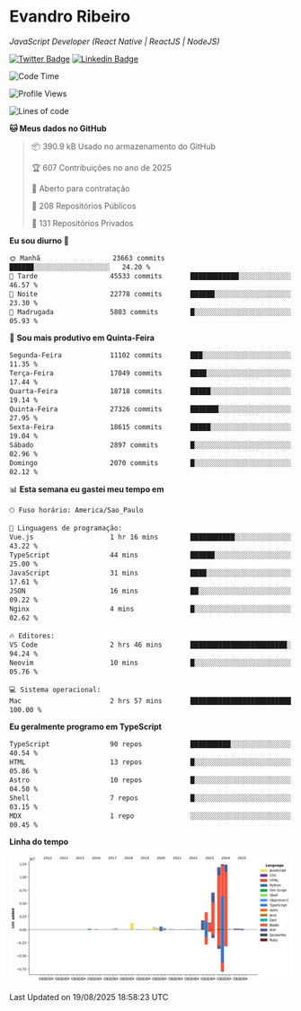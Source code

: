 # Evandro **Ribeiro**

*JavaScript Developer (React Native | ReactJS | NodeJS)*

[![Twitter Badge](https://img.shields.io/badge/-@ribeiroevandro-201B2D?style=flat-square&labelColor=201B2D&logo=twitter&logoColor=white&link=https://twitter.com/ribeiroevandro)](https://twitter.com/ribeiroevandro) 
[![Linkedin Badge](https://img.shields.io/badge/-Evandro%20Ribeiro-201B2D?style=flat-square&logo=Linkedin&logoColor=white&link=https://www.linkedin.com/in/ribeiroevandro)](https://www.linkedin.com/in/ribeiroevandro) 


<!--START_SECTION:waka-->
![Code Time](http://img.shields.io/badge/Code%20Time-4%2C616%20hrs%2042%20mins-blue)

![Profile Views](http://img.shields.io/badge/Visualizac%C3%B5es%20do%20perfil-0-blue)

![Lines of code](https://img.shields.io/badge/Desde%20o%20Hello%20World%20eu%20escrevi-53.7%20million%20linhas%20de%20c%C3%B3digo-blue)

**🐱 Meus dados no GitHub** 

> 📦 390.9 kB Usado no armazenamento do GitHub 
 > 
> 🏆 607 Contribuições no ano de 2025
 > 
> 💼 Aberto para contratação
 > 
> 📜 208 Repositórios Públicos 
 > 
> 🔑 131 Repositórios Privados 
 > 
**Eu sou diurno 🐤** 

```text
🌞 Manhã                  23663 commits       ██████░░░░░░░░░░░░░░░░░░░   24.20 % 
🌆 Tarde                  45533 commits       ████████████░░░░░░░░░░░░░   46.57 % 
🌃 Noite                  22778 commits       ██████░░░░░░░░░░░░░░░░░░░   23.30 % 
🌙 Madrugada              5803 commits        █░░░░░░░░░░░░░░░░░░░░░░░░   05.93 % 
```
📅 **Sou mais produtivo em Quinta-Feira** 

```text
Segunda-Feira            11102 commits       ███░░░░░░░░░░░░░░░░░░░░░░   11.35 % 
Terça-Feira              17049 commits       ████░░░░░░░░░░░░░░░░░░░░░   17.44 % 
Quarta-Feira             18718 commits       █████░░░░░░░░░░░░░░░░░░░░   19.14 % 
Quinta-Feira             27326 commits       ███████░░░░░░░░░░░░░░░░░░   27.95 % 
Sexta-Feira              18615 commits       █████░░░░░░░░░░░░░░░░░░░░   19.04 % 
Sábado                   2897 commits        █░░░░░░░░░░░░░░░░░░░░░░░░   02.96 % 
Domingo                  2070 commits        █░░░░░░░░░░░░░░░░░░░░░░░░   02.12 % 
```


📊 **Esta semana eu gastei meu tempo em** 

```text
🕑︎ Fuso horário: America/Sao_Paulo

💬 Linguagens de programação: 
Vue.js                   1 hr 16 mins        ███████████░░░░░░░░░░░░░░   43.22 % 
TypeScript               44 mins             ██████░░░░░░░░░░░░░░░░░░░   25.00 % 
JavaScript               31 mins             ████░░░░░░░░░░░░░░░░░░░░░   17.61 % 
JSON                     16 mins             ██░░░░░░░░░░░░░░░░░░░░░░░   09.22 % 
Nginx                    4 mins              █░░░░░░░░░░░░░░░░░░░░░░░░   02.62 % 

🔥 Editores: 
VS Code                  2 hrs 46 mins       ████████████████████████░   94.24 % 
Neovim                   10 mins             █░░░░░░░░░░░░░░░░░░░░░░░░   05.76 % 

💻 Sistema operacional: 
Mac                      2 hrs 57 mins       █████████████████████████   100.00 % 
```

**Eu geralmente programo em TypeScript** 

```text
TypeScript               90 repos            ██████████░░░░░░░░░░░░░░░   40.54 % 
HTML                     13 repos            █░░░░░░░░░░░░░░░░░░░░░░░░   05.86 % 
Astro                    10 repos            █░░░░░░░░░░░░░░░░░░░░░░░░   04.50 % 
Shell                    7 repos             █░░░░░░░░░░░░░░░░░░░░░░░░   03.15 % 
MDX                      1 repo              ░░░░░░░░░░░░░░░░░░░░░░░░░   00.45 % 
```



**Linha do tempo**

![Lines of Code chart](https://raw.githubusercontent.com/ribeiroevandro/ribeiroevandro/main/assets/bar_graph.png)


 Last Updated on 19/08/2025 18:58:23 UTC
<!--END_SECTION:waka-->
